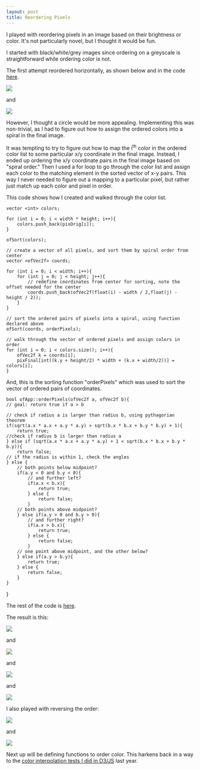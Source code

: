 ```yaml
---
layout: post
title: Reordering Pixels
---
```


I played with reordering pixels in an image based on their brightness or color. It's not particularly novel, but I thought it would be fun. 

I started with black/white/grey images since ordering on a greyscale is straightforward while ordering color is not. 

The first attempt reordered horizontally, as shown below and in the code [here](https://github.com/zanarmstrong/open-frameworks-sketches/tree/master/reorderGreyPiexles). 

![](https://lh4.googleusercontent.com/-O-JjIy74UHo/VHEFjlAkUHI/AAAAAAAAaEA/R9rlqHvLiAo/w1118-h385-no/Screen%2BShot%2B2014-11-22%2Bat%2B4.51.47%2BPM.png)

and

![](https://lh3.googleusercontent.com/-t3H27xqO6gw/VHEF-FA1qyI/AAAAAAAAaEQ/3-P-TJUBHr0/w922-h460-no/Screen%2BShot%2B2014-11-22%2Bat%2B4.53.39%2BPM.png)

However, I thought a circle would be more appealing. Implementing this was non-trivial, as I had to figure out how to assign the ordered colors into a spiral in the final image. 

It was tempting to try to figure out how to map the i<sup>th</sup> color in the ordered color list to some particular x/y coordinate in the final image. Instead, I ended up ordering the x/y coordinate pairs in the final image based on "spiral order." Then I used a for loop to go through the color list and assign each color to the matching element in the sorted vector of x-y pairs. This way I never needed to figure out a mapping to a particular pixel, but rather just match up each color and pixel in order. 

This code shows how I created and walked through the color list. 


    vector <int> colors;
    
    for (int i = 0; i < width * height; i++){
        colors.push_back(pixOrig[i]);
    }

    ofSort(colors);

    // create a vector of all pixels, and sort them by spiral order from center
    vector <ofVec2f> coords;
    
    for (int i = 0; i < width; i++){
        for (int j = 0; j < height; j++){
            // redefine coordinates from center for sorting, note the offset needed for the center
            coords.push_back(ofVec2f(float(i) - width / 2,float(j) - height / 2));
        }
    }
    
    // sort the ordered pairs of pixels into a spiral, using function declared above
    ofSort(coords, orderPixels);
    
    // walk through the vector of ordered pixels and assign colors in order
    for (int i = 0; i < colors.size(); i++){
        ofVec2f k = coords[i];
        pixFinal[int((k.y + height/2) * width + (k.x + width/2))] = colors[i];
    }


And, this is the sorting function "orderPixels" which was used to sort the vector of ordered pairs of coordinates. 


    bool ofApp::orderPixels(ofVec2f a, ofVec2f b){
    // goal: return true if a > b
    
    // check if radius a is larger than radius b, using pythagorian theorem
    if(sqrt(a.x * a.x + a.y * a.y) > sqrt(b.x * b.x + b.y * b.y) + 1){
        return true;
    //check if radius b is larger than radius a
    } else if (sqrt(a.x * a.x + a.y * a.y) + 1 < sqrt(b.x * b.x + b.y * b.y)){
        return false;
    // if the radius is within 1, check the angles
    } else {
        // both points below midpoint?
        if(a.y < 0 and b.y < 0){
            // and further left?
            if(a.x < b.x){
                return true;
            } else {
                return false;
            }
        // both points above midpoint?
        } else if(a.y > 0 and b.y > 0){
            // and further right?
            if(a.x > b.x){
                return true;
            } else {
                return false;
            }
        // one point above midpoint, and the other below?
        } else if(a.y > b.y){
            return true;
        } else {
            return false;
        }
    }
}


The rest of the code is [here](https://github.com/zanarmstrong/open-frameworks-sketches/tree/master/reorderGreyPixelsCircle).

The result is this: 

![](https://lh3.googleusercontent.com/-M-EDQtc9N24/VHJvfQjlXwI/AAAAAAAAaGc/s0VsfkpK-lc/w917-h457-no/Screen%2BShot%2B2014-11-23%2Bat%2B6.29.52%2BPM.png)

and 

![](https://lh6.googleusercontent.com/-LKXKKdH6scg/VHJvftUKipI/AAAAAAAAaGo/nm7HJStBhZ0/w1118-h384-no/Screen%2BShot%2B2014-11-23%2Bat%2B6.30.17%2BPM.png)

and 

![](https://lh3.googleusercontent.com/-okMJ1TvFrxc/VHKkD8Q03lI/AAAAAAAAaH4/i0gno38c-cA/w1117-h413-no/Screen%2BShot%2B2014-11-23%2Bat%2B10.18.46%2BPM.png)

and 

![](https://lh5.googleusercontent.com/-CbQMqWkkjWg/VHKkD-6yzfI/AAAAAAAAaH0/8L3s4iwtfY0/w986-h300-no/Screen%2BShot%2B2014-11-23%2Bat%2B10.19.48%2BPM.png)

I also played with reversing the order: 

![](https://lh3.googleusercontent.com/-ZnjmtmMnAv4/VHKoCXJA70I/AAAAAAAAaIQ/S3MoyGv6TfY/w986-h304-no/Screen%2BShot%2B2014-11-23%2Bat%2B10.36.15%2BPM.png)

and 

![](https://lh4.googleusercontent.com/-Lm6b0kdSHTQ/VHKoClwwCBI/AAAAAAAAaIc/bhYY4kQMYrI/w921-h462-no/Screen%2BShot%2B2014-11-23%2Bat%2B10.36.56%2BPM.png)

Next up will be defining functions to order color. This harkens back in a way to the [color interpolation tests I did in D3/JS](http://bl.ocks.org/zanarmstrong/raw/c0f07275634de1f12769/) last year.  

